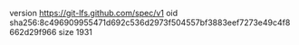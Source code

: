 version https://git-lfs.github.com/spec/v1
oid sha256:8c496909955471d692c536d2973f504557bf3883eef7273e49c4f8662d29f966
size 1931
